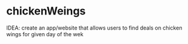 # chickenWeings
IDEA: create an app/website that allows users to find deals on chicken wings for given day of the wek
